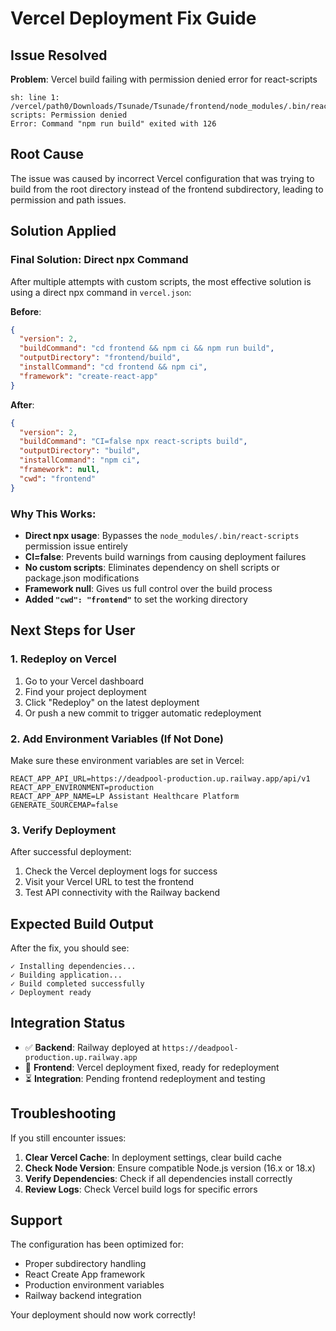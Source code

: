 # Vercel Deployment Fix Guide

## Issue Resolved

**Problem**: Vercel build failing with permission denied error for react-scripts
```
sh: line 1: /vercel/path0/Downloads/Tsunade/Tsunade/frontend/node_modules/.bin/react-scripts: Permission denied
Error: Command "npm run build" exited with 126
```

## Root Cause

The issue was caused by incorrect Vercel configuration that was trying to build from the root directory instead of the frontend subdirectory, leading to permission and path issues.

## Solution Applied

### Final Solution: Direct npx Command
After multiple attempts with custom scripts, the most effective solution is using a direct npx command in `vercel.json`:

**Before**:
```json
{
  "version": 2,
  "buildCommand": "cd frontend && npm ci && npm run build",
  "outputDirectory": "frontend/build",
  "installCommand": "cd frontend && npm ci",
  "framework": "create-react-app"
}
```

**After**:
```json
{
  "version": 2,
  "buildCommand": "CI=false npx react-scripts build",
  "outputDirectory": "build",
  "installCommand": "npm ci",
  "framework": null,
  "cwd": "frontend"
}
```

### Why This Works:
- **Direct npx usage**: Bypasses the `node_modules/.bin/react-scripts` permission issue entirely
- **CI=false**: Prevents build warnings from causing deployment failures
- **No custom scripts**: Eliminates dependency on shell scripts or package.json modifications
- **Framework null**: Gives us full control over the build process
- **Added `"cwd": "frontend"`** to set the working directory

## Next Steps for User

### 1. Redeploy on Vercel
1. Go to your Vercel dashboard
2. Find your project deployment
3. Click "Redeploy" on the latest deployment
4. Or push a new commit to trigger automatic redeployment

### 2. Add Environment Variables (If Not Done)
Make sure these environment variables are set in Vercel:

```
REACT_APP_API_URL=https://deadpool-production.up.railway.app/api/v1
REACT_APP_ENVIRONMENT=production
REACT_APP_APP_NAME=LP Assistant Healthcare Platform
GENERATE_SOURCEMAP=false
```

### 3. Verify Deployment
After successful deployment:
1. Check the Vercel deployment logs for success
2. Visit your Vercel URL to test the frontend
3. Test API connectivity with the Railway backend

## Expected Build Output

After the fix, you should see:
```
✓ Installing dependencies...
✓ Building application...
✓ Build completed successfully
✓ Deployment ready
```

## Integration Status

- ✅ **Backend**: Railway deployed at `https://deadpool-production.up.railway.app`
- 🔄 **Frontend**: Vercel deployment fixed, ready for redeployment
- ⏳ **Integration**: Pending frontend redeployment and testing

## Troubleshooting

If you still encounter issues:

1. **Clear Vercel Cache**: In deployment settings, clear build cache
2. **Check Node Version**: Ensure compatible Node.js version (16.x or 18.x)
3. **Verify Dependencies**: Check if all dependencies install correctly
4. **Review Logs**: Check Vercel build logs for specific errors

## Support

The configuration has been optimized for:
- Proper subdirectory handling
- React Create App framework
- Production environment variables
- Railway backend integration

Your deployment should now work correctly!